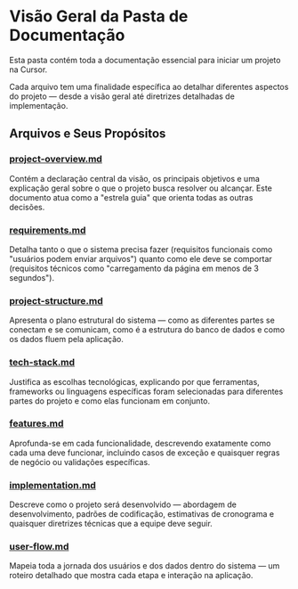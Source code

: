 # Visão Geral da Pasta de Documentação

Esta pasta contém toda a documentação essencial para iniciar um projeto na Cursor.

Cada arquivo tem uma finalidade específica ao detalhar diferentes aspectos do projeto — desde a visão geral até diretrizes detalhadas de implementação.

## Arquivos e Seus Propósitos

### [project-overview.md](docs/project-overview.md)
Contém a declaração central da visão, os principais objetivos e uma explicação geral sobre o que o projeto busca resolver ou alcançar. Este documento atua como a "estrela guia" que orienta todas as outras decisões.

### [requirements.md](docs/requirements.md)
Detalha tanto o que o sistema precisa fazer (requisitos funcionais como "usuários podem enviar arquivos") quanto como ele deve se comportar (requisitos técnicos como "carregamento da página em menos de 3 segundos").

### [project-structure.md](docs/project-structure.md)
Apresenta o plano estrutural do sistema — como as diferentes partes se conectam e se comunicam, como é a estrutura do banco de dados e como os dados fluem pela aplicação.

### [tech-stack.md](docs/tech-stack.md)
Justifica as escolhas tecnológicas, explicando por que ferramentas, frameworks ou linguagens específicas foram selecionadas para diferentes partes do projeto e como elas funcionam em conjunto.

### [features.md](docs/features.md)
Aprofunda-se em cada funcionalidade, descrevendo exatamente como cada uma deve funcionar, incluindo casos de exceção e quaisquer regras de negócio ou validações específicas.

### [implementation.md](docs/implementation.md)
Descreve como o projeto será desenvolvido — abordagem de desenvolvimento, padrões de codificação, estimativas de cronograma e quaisquer diretrizes técnicas que a equipe deve seguir.

### [user-flow.md](docs/user-flow.md)
Mapeia toda a jornada dos usuários e dos dados dentro do sistema — um roteiro detalhado que mostra cada etapa e interação na aplicação.
